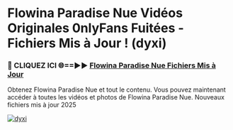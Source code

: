 # Flowina Paradise Nue Vidéos Originales 0nlyFans Fuitées - Fichiers Mis à Jour ! (dyxi)

<h3>🔴 CLIQUEZ ICI 🌐==►► <a href="https://tinyurl.com/2pmr4ezf" rel="nofollow">Flowina Paradise Nue Fichiers Mis à Jour</a></h3>

Obtenez Flowina Paradise Nue et tout le contenu. Vous pouvez maintenant accéder à toutes les vidéos et photos de Flowina Paradise Nue. Nouveaux fichiers mis à jour 2025

[![dyxi](https://i.imgur.com/6SNvagu.gif)](https://tinyurl.com/2pmr4ezf)
